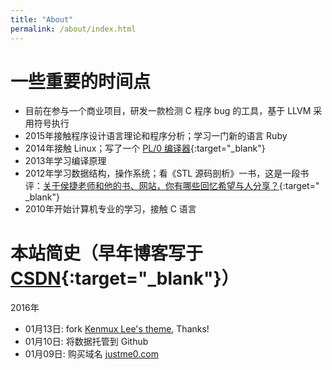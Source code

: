 ```yaml
---
title: "About"
permalink: /about/index.html
---
```


# 一些重要的时间点

- 目前在参与一个商业项目，研发一款检测 C 程序 bug 的工具，基于 LLVM 采用符号执行
- 2015年接触程序设计语言理论和程序分析；学习一门新的语言 Ruby
- 2014年接触 Linux；写了一个 [PL/0 编译器](https://github.com/Justme0/pl0-compiler){:target="_blank"}
- 2013年学习编译原理
- 2012年学习数据结构，操作系统；看《STL 源码剖析》一书，这是一段书评：[关于侯捷老师和他的书、网站，你有哪些回忆希望与人分享？](https://www.zhihu.com/question/28400554/answer/41178306){:target=" _blank"}
- 2010年开始计算机专业的学习，接触 C 语言

# 本站简史（早年博客写于[CSDN](http://blog.csdn.net/justme0){:target="_blank"}）
2016年

- 01月13日: fork <a href="https://github.com/kenmux/kenmux.github.io" target="_blank">Kenmux Lee's theme</a>, Thanks!
- 01月10日: 将数据托管到 Github
- 01月09日: 购买域名 [justme0.com](http://justme0.com/)
